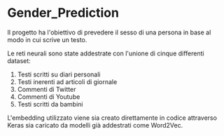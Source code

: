 # Gender_Prediction

Il progetto ha l'obiettivo di prevedere il sesso di una persona in base al modo in cui scrive un testo.

Le reti neurali sono state addestrate con l'unione di cinque differenti dataset:
1. Testi scritti su diari personali
2. Testi inerenti ad articoli di giornale
3. Commenti di Twitter
4. Commenti di Youtube
5. Testi scritti da bambini

L'embedding utilizzato viene sia creato direttamente in codice attraverso Keras sia caricato da modelli già addestrati come Word2Vec.
